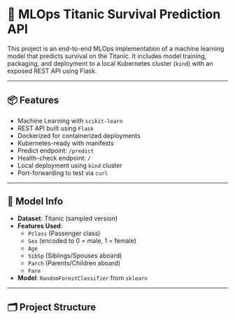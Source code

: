 # 🚢 MLOps Titanic Survival Prediction API

This project is an end-to-end MLOps implementation of a machine learning model that predicts survival on the Titanic. It includes model training, packaging, and deployment to a local Kubernetes cluster (`kind`) with an exposed REST API using Flask.

---

## 📦 Features

- Machine Learning with `scikit-learn`
- REST API built using `Flask`
- Dockerized for containerized deployments
- Kubernetes-ready with manifests
- Predict endpoint: `/predict`
- Health-check endpoint: `/`
- Local deployment using `kind` cluster
- Port-forwarding to test via `curl`

---

## 🧠 Model Info

- **Dataset**: Titanic (sampled version)
- **Features Used**:
  - `Pclass` (Passenger class)
  - `Sex` (encoded to 0 = male, 1 = female)
  - `Age`
  - `SibSp` (Siblings/Spouses aboard)
  - `Parch` (Parents/Children aboard)
  - `Fare`
- **Model**: `RandomForestClassifier` from `sklearn`

---

## 🗂️ Project Structure


